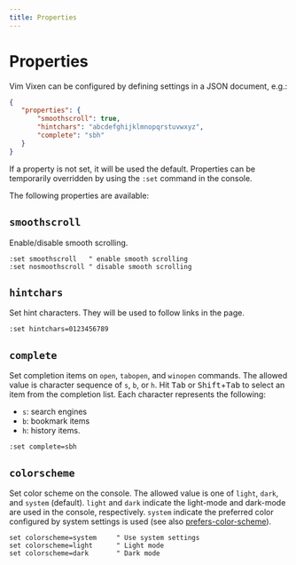 ```yaml
---
title: Properties
---
```


# Properties

Vim Vixen can be configured by defining settings in a JSON document, e.g.:

```json
{
   "properties": {
       "smoothscroll": true,
       "hintchars": "abcdefghijklmnopqrstuvwxyz",
       "complete": "sbh"
   }
}
```
If a property is not set, it will be used the default.
Properties can be temporarily overridden by using the `:set` command in the
console.

The following properties are available:

## `smoothscroll`

Enable/disable smooth scrolling.

```
:set smoothscroll   " enable smooth scrolling
:set nosmoothscroll " disable smooth scrolling
```

## `hintchars`

Set hint characters. They will be used to follow links in the page.

```
:set hintchars=0123456789
```

## `complete`

Set completion items on `open`, `tabopen`, and `winopen` commands.
The allowed value is character sequence of `s`, `b`, or `h`.
Hit <kbd>Tab</kbd> or <kbd>Shift</kbd>+<kbd>Tab</kbd> to select an item from the completion list.
Each character represents the following:

- `s`: search engines
- `b`: bookmark items
- `h`: history items.

```
:set complete=sbh
```

## `colorscheme`

Set color scheme on the console.  The allowed value is one of `light`, `dark`,
and `system` (default).  `light` and `dark` indicate the light-mode and
dark-mode are used in the console, respectively.  `system` indicate the
preferred color configured by system settings is used (see also
[prefers-color-scheme][]).

```
set colorscheme=system     " Use system settings
set colorscheme=light      " Light mode
set colorscheme=dark       " Dark mode
```

[prefers-color-scheme]: https://developer.mozilla.org/docs/Web/CSS/@media/prefers-color-scheme
